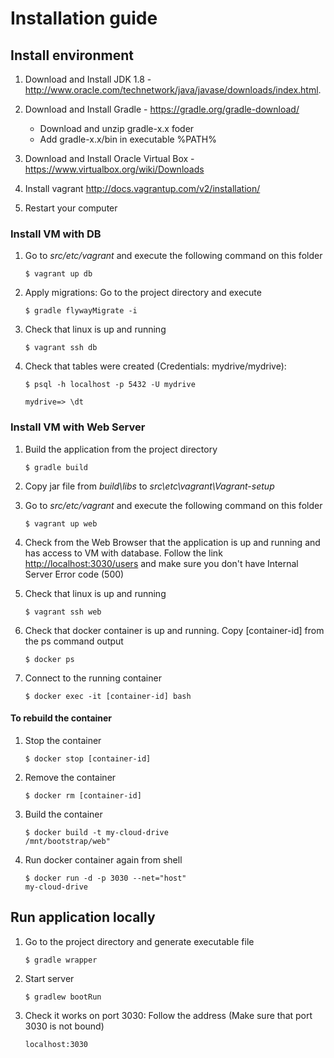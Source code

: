 # Installation guide

## Install environment
1. Download and Install JDK 1.8 - http://www.oracle.com/technetwork/java/javase/downloads/index.html.
2. Download and Install Gradle - https://gradle.org/gradle-download/

	* Download and unzip gradle-x.x foder
	* Add gradle-x.x/bin in executable %PATH%
3. Download and Install Oracle Virtual Box - https://www.virtualbox.org/wiki/Downloads
4. Install vagrant http://docs.vagrantup.com/v2/installation/
5. Restart your computer

### Install VM with DB
1. Go to _src/etc/vagrant_ and execute the following command on this folder

	<code>$ vagrant up db</code>
2. Apply migrations: Go to the project directory and execute

	<code>$ gradle flywayMigrate -i</code>
3. Check that linux is up and running

	<code>$ vagrant ssh db</code>
4. Check that tables were created (Credentials: mydrive/mydrive):

	<code>$ psql -h localhost -p 5432 -U mydrive</code>
	
	<code>mydrive=> \dt</code>

### Install VM with Web Server
1. Build the application from the project directory
    
    <code>$ gradle build</code>
2. Copy jar file from _build\libs_ to _src\etc\vagrant\Vagrant-setup_
3. Go to _src/etc/vagrant_ and execute the following command on this folder
    
    <code>$ vagrant up web</code>
4. Check from the Web Browser that the application is up and running and has access to VM with database. 
    Follow the link <http://localhost:3030/users> and make sure you don't have Internal Server Error code (500) 
4. Check that linux is up and running
    
    <code>$ vagrant ssh web</code>
5. Check that docker container is up and running. Copy [container-id]  from the ps command output  

    <code>$ docker ps</code>

6. Connect to the running container
    
    <code>$ docker exec -it [container-id] bash</code>

#### To rebuild the container
1. Stop the container 

    <code>$ docker stop [container-id]</code>
2. Remove the container
    
    <code>$ docker rm [container-id]</code>
3. Build the container

    <code>$ docker build -t my-cloud-drive /mnt/bootstrap/web"</code>
1. Run docker container again from shell
    
    <code>$ docker run -d -p 3030 --net="host" my-cloud-drive</code>

## Run application locally
1. Go to the project directory and generate executable file

    <code>$ gradle wrapper</code>
2. Start server

    <code>$ gradlew bootRun</code>
2. Check it works on port 3030: Follow the address (Make sure that port 3030 is not bound)

	<code>localhost:3030</code>


